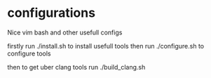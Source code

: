 # configurations
Nice vim bash and other usefull configs

firstly run ./install.sh to install usefull tools
then run ./configure.sh to configure tools

then to get uber clang tools run ./build_clang.sh
